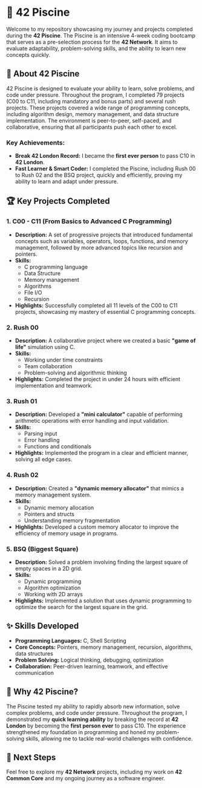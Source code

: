 # 🚀 42 Piscine

Welcome to my repository showcasing my journey and projects completed during the **42 Piscine**. The Piscine is an intensive 4-week coding bootcamp that serves as a pre-selection process for the **42 Network**. It aims to evaluate adaptability, problem-solving skills, and the ability to learn new concepts quickly. 


## 🎯 About 42 Piscine

42 Piscine is designed to evaluate your ability to learn, solve problems, and code under pressure. Throughout the program, I completed 79 projects (C00 to C11, including mandatory and bonus parts) and several rush projects. These projects covered a wide range of programming concepts, including algorithm design, memory management, and data structure implementation. The environment is peer-to-peer, self-paced, and collaborative, ensuring that all participants push each other to excel. 

### **Key Achievements:**
- **Break 42 London Record:** I became the **first ever person** to pass C10 in **42 London**.
- **Fast Learner & Smart Coder:** I completed the Piscine, including Rush 00 to Rush 02 and the BSQ project, quickly and efficiently, proving my ability to learn and adapt under pressure.


## 🏆 Key Projects Completed

### **1. C00 - C11 (From Basics to Advanced C Programming)**
- **Description:** A set of progressive projects that introduced fundamental concepts such as variables, operators, loops, functions, and memory management, followed by more advanced topics like recursion and pointers.
- **Skills:** 
  - C programming language
  - Data Structure
  - Memory management
  - Algorithms
  - File I/O
  - Recursion
- **Highlights:** Successfully completed all 11 levels of the C00 to C11 projects, showcasing my mastery of essential C programming concepts.


### **2. Rush 00**
- **Description:** A collaborative project where we created a basic **"game of life"** simulation using C.
- **Skills:** 
  - Working under time constraints
  - Team collaboration
  - Problem-solving and algorithmic thinking
- **Highlights:** Completed the project in under 24 hours with efficient implementation and teamwork.


### **3. Rush 01**
- **Description:** Developed a **"mini calculator"** capable of performing arithmetic operations with error handling and input validation.
- **Skills:** 
  - Parsing input
  - Error handling
  - Functions and conditionals
- **Highlights:** Implemented the program in a clear and efficient manner, solving all edge cases.


### **4. Rush 02**
- **Description:** Created a **"dynamic memory allocator"** that mimics a memory management system.
- **Skills:** 
  - Dynamic memory allocation
  - Pointers and structs
  - Understanding memory fragmentation
- **Highlights:** Developed a custom memory allocator to improve the efficiency of memory usage in programs.


### **5. BSQ (Biggest Square)**
- **Description:** Solved a problem involving finding the largest square of empty spaces in a 2D grid.
- **Skills:** 
  - Dynamic programming
  - Algorithm optimization
  - Working with 2D arrays
- **Highlights:** Implemented a solution that uses dynamic programming to optimize the search for the largest square in the grid.

## ✨ Skills Developed

- **Programming Languages:** C, Shell Scripting
- **Core Concepts:** Pointers, memory management, recursion, algorithms, data structures
- **Problem Solving:** Logical thinking, debugging, optimization
- **Collaboration:** Peer-driven learning, teamwork, and effective communication


## 🏅 Why 42 Piscine?

The Piscine tested my ability to rapidly absorb new information, solve complex problems, and code under pressure. Throughout the program, I demonstrated my **quick learning ability** by breaking the record at **42 London** by becoming the **first person ever** to pass C10. The experience strengthened my foundation in programming and honed my problem-solving skills, allowing me to tackle real-world challenges with confidence.


## 🚀 Next Steps

Feel free to explore my **42 Network** projects, including my work on **42 Common Core** and my ongoing journey as a software engineer.
